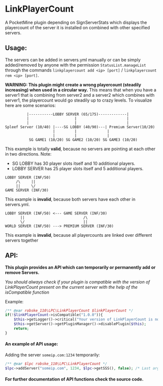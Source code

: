 # LinkPlayerCount
A PocketMine plugin depending on SignServerStats which displays the playercount of the server it is installed on combined with other specified servers.

## Usage:
The servers can be added in servers.yml manually or can be simply added/removed by anyone with the permission `StatusList.manageList` through the commands `linkplayercount add <ip> [port]` / `linkplayercount rem <ip> [port]`.

**WARNING: This plugin might create a wrong playercount (steadily increasing) when used in a circular way.**
This means that when you have a server1 that is combining from server2 and a server2 which combines with server1, the playercount would go steadily up to crazy levels.
To visualize here are some scenarios:
```
          |-----------LOBBY SERVER (65/175)-------------|
          |                     |                       |
          |                     |                       |
Spleef Server (10/40) |----SG LOBBY (40/90)---| Premium Server(10/20)
                      |         |              |
                      |         |              |
           SG GAME1 (10/20) SG GAME2 (10/20) SG GAME3 (10/20)
```
This example is totally **valid**, because no servers are pointing at each other in two directions.
Note:
- SG LOBBY has 30 player slots itself and 10 additional players.
- LOBBY SERVER has 25 player slots itself and 5 additional players.

```
LOBBY SERVER (INF/50)
     /\     ||
     ||     \/        
GAME SERVER (INF/30)
```
This example is **invalid**, because both servers have each other in servers.yml.

```
LOBBY SERVER (INF/50) <--- GAME SERVER (INF/30)
       ||                           /\       
       \/                           ||
WORLD SERVER (INF/50) ---> PREMIUM SERVER (INF/30)
```
This example is **invalid**, because all playercounts are linked over different servers together
## API:
**This plugin provides an API which can temporarily or permanently add or remove Servers.**

_You should always check if your plugin is compatible with the version of LinkPlayerCount present on the current server with the help of the isCompatible function_

Example:
```php
/** @var robske_110\LPC\LinkPlayerCount $linkPlayerCount */
if(!$linkPlayerCount->isCompatible("1.0.0")){
   	$this->getLogger()->critical("Your version of LinkPlayerCount is not compatible with this plugin");
	$this->getServer()->getPluginManager()->disablePlugin($this);
	return;
}
```
#### An example of API usage:
Adding the server `someip.com:1234` temporarily:
```php
/** @var $lpc robske_110\LPC\LinkPlayerCount */
$lpc->addServer("someip.com", 1234, $lpc->getSSS(), false); /* Last argument is whether to save the server to disk or not */
```

#### For further documentation of API functions check the source code.